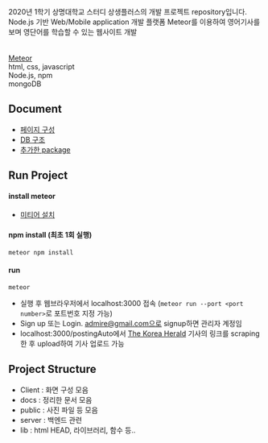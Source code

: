 2020년 1학기 상명대학교 스터디 상생플러스의 개발 프로젝트 repository입니다.   
Node.js 기반 Web/Mobile application 개발 플랫폼 Meteor를 이용하여 영어기사를 보며 영단어를 학습할 수 있는 웹사이트 개발   
<br/><br/>
[Meteor](https://www.meteor.com/)
<br/>
html, css, javascript  
Node.js, npm  
mongoDB  


## Document
* [페이지 구성](/docs/client_structure.md)
* [DB 구조](/docs/DB_collection.md)
* [추가한 package](/docs/npm_install.md)

## Run Project
#### install meteor
* [미티어 설치](https://www.meteor.com/install)
#### npm install (최초 1회 실행)
```
meteor npm install
```
#### run
```
meteor
```
* 실행 후 웹브라우저에서 localhost:3000 접속  (```meteor run --port <port number>```로 포트번호 지정 가능)
* Sign up 또는 Login. admire@gmail.com으로 signup하면 관리자 계정임
* localhost:3000/postingAuto에서
[The Korea Herald](http://www.koreaherald.com/index.php) 기사의 링크를 scraping한 후 upload하여 기사 업로드 가능

## Project Structure
* Client : 화면 구성 모음
* docs : 정리한 문서 모음
* public : 사진 파일 등 모음
* server : 백엔드 관련
* lib : html HEAD, 라이브러리, 함수 등..  

